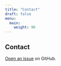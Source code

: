 ```yaml
---
title: "Contact"
draft: false
menu:
  main:
    weight: 90
---
```


## Contact

[Open an issue](https://github.com/grantwells10/hugo-mock-landing-page-autodeployed/issues/new) on GitHub.
